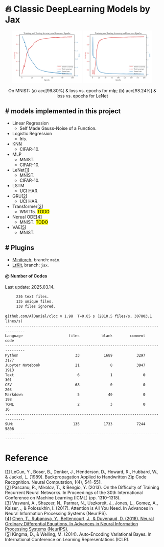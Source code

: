 # 🔥 Classic DeepLearning Models by Jax

<p align="center">
  <img src="./assets/mlp.svg" alt="MLP on MNIST" width="45%">
  <img src="./assets/LeNet.svg" alt="LeNet on MNIST" width="45%">
</p>

<p align="center">
On MNIST: (a) acc[96.80%] & loss vs. epochs for mlp; (b) acc[98.24%] & loss vs. epochs for LeNet  
</p>


## # models implemented in this project

- Linear Regression
  - Self Made Gauss-Noise of a Function.
- Logistic Regression
  - Iris.
- KNN
  - CIFAR-10. 
- MLP
  - MNIST.
  - CIFAR-10.
- LeNet[[1](#reference)]
  - MNIST.
  - CIFAR-10.
- LSTM
  - UCI HAR.
- GRU[[2](#reference)]
  - UCI HAR.
- Transformer[[3](#reference)]
  - WMT15. <mark>TODO</mark>
- Nerual ODE[[4](#reference)]
  - MNIST. <mark>TODO</mark>
- VAE[[5](#reference)]
  - MNIST. 

## # Plugins

- [Minitorch](), branch: `main`.
- [LrKit](https://github.com/HugoPhi/lrkit.git), branch: `jax`.

#### @ Number of Codes

Last update: 2025.03.14.   

```text
     236 text files.
     135 unique files.                              
     138 files ignored.

github.com/AlDanial/cloc v 1.98  T=0.05 s (2810.5 files/s, 307803.1 lines/s)
-------------------------------------------------------------------------------
Language                     files          blank        comment           code
-------------------------------------------------------------------------------
Python                          33           1689           3297           3177
Jupyter Notebook                21              0           3947           1913
Text                             6              1              0            301
CSV                             68              0              0            203
Markdown                         5             40              0            198
TOML                             2              3              0             16
-------------------------------------------------------------------------------
SUM:                           135           1733           7244           5808
-------------------------------------------------------------------------------
```

# Reference

[[1](https://ieeexplore.ieee.org/document/6795724)] LeCun, Y., Boser, B., Denker, J., Henderson, D., Howard, R., Hubbard, W., & Jackel, L. (1989). Backpropagation Applied to Handwritten Zip Code Recognition. Neural Computation, 1(4), 541–551.   
[[2](https://arxiv.org/abs/1211.5063)] Pascanu, R., Mikolov, T., & Bengio, Y. (2013). On the Difficulty of Training Recurrent Neural Networks. In Proceedings of the 30th International Conference on Machine Learning (ICML) (pp. 1310–1318).   
[[3](https://arxiv.org/abs/1706.03762)] Vaswani, A., Shazeer, N., Parmar, N., Uszkoreit, J., Jones, L., Gomez, A., Kaiser, ., & Polosukhin, I. (2017). Attention is All You Need. In Advances in Neural Information Processing Systems (NeurIPS).   
[[4](https://arxiv.org/abs/1806.07366?spm=5176.28103460.0.0.40f7451eXLzPoY&file=1806.07366)] <ins>Chen, T., Rubanova, Y., Bettencourt, J., & Duvenaud, D. (2018). Neural Ordinary Differential Equations. In Advances in Neural Information Processing Systems (NeurIPS).</ins>   
[[5](https://arxiv.org/abs/1312.6114)] Kingma, D., & Welling, M. (2014). Auto-Encoding Variational Bayes. In International Conference on Learning Representations (ICLR). 

